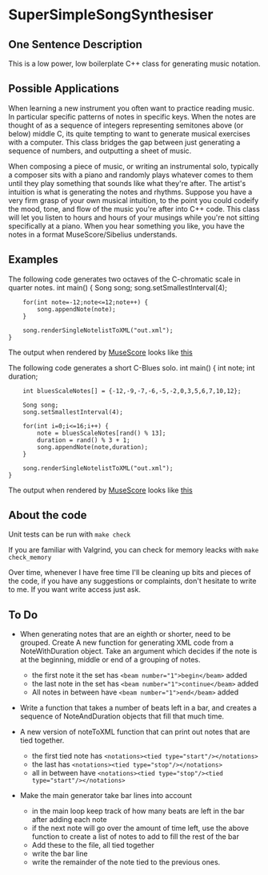 SuperSimpleSongSynthesiser
==========================

One Sentence Description
------------------------
This is a low power, low boilerplate C++ class for generating music notation.

Possible Applications
---------------------
When learning a new instrument you often want to practice reading music. In particular specific patterns of notes in specific keys. When the notes are thought of as a sequence of integers representing semitones above (or below) middle C, its quite tempting to want to generate musical exercises with a computer. This class bridges the gap between just generating a sequence of numbers, and outputting a sheet of music.

When composing a piece of music, or writing an instrumental solo, typically a composer sits with a piano and randomly plays whatever comes to them until they play something that sounds like what they're after. The artist's intuition is what is generating the notes and rhythms. Suppose you have a very firm grasp of your own musical intuition, to the point you could codeify the mood, tone, and flow of the music you're after into C++ code. This class will let you listen to hours and hours of your musings while you're not sitting specifically at a piano. When you hear something you like, you have the notes in a format MuseScore/Sibelius understands.

Examples
--------
The following code generates two octaves of the C-chromatic scale in quarter notes.
	int main() {
		Song song;
		song.setSmallestInterval(4);
	
		for(int note=-12;note<=12;note++) {
			song.appendNote(note);
		}
	
		song.renderSingleNotelistToXML("out.xml");
	}
The output when rendered by [MuseScore](http://musescore.org/) looks like [this](https://github.com/mooshmoosh/SuperSimpleSongSynthesiser/blob/master/CChromatic-1.png)

The following code generates a short C-Blues solo.
	int main() {
		int note;
		int duration;
		
		int bluesScaleNotes[] = {-12,-9,-7,-6,-5,-2,0,3,5,6,7,10,12};
		
		Song song;
		song.setSmallestInterval(4);
		
		for(int i=0;i<=16;i++) {
			note = bluesScaleNotes[rand() % 13];
			duration = rand() % 3 + 1;
			song.appendNote(note,duration);
		}
		
		song.renderSingleNotelistToXML("out.xml");
	}
The output when rendered by [MuseScore](http://musescore.org/) looks like [this](https://github.com/mooshmoosh/SuperSimpleSongSynthesiser/blob/master/CBlues-1.png)

About the code
--------------
Unit tests can be run with `make check`

If you are familiar with Valgrind, you can check for memory leacks with `make check_memory`

Over time, whenever I have free time I'll be cleaning up bits and pieces of the code, if you have any suggestions or complaints, don't hesitate to write to me. If you want write access just ask.

To Do
-----
- When generating notes that are an eighth or shorter, need to be grouped. Create A new function for generating XML code from a NoteWithDuration object. Take an argument which decides if the note is at the beginning, middle or end of a grouping of notes.
	- the first note it the set has `<beam number="1">begin</beam>` added
	- the last note in the set has `<beam number="1">continue</beam>` added
	- All notes in between have `<beam number="1">end</beam>` added
	
- Write a function that takes a number of beats left in a bar, and creates a sequence of NoteAndDuration objects that fill that much time.

- A new version of noteToXML function that can print out notes that are tied together.
	- the first tied note has `<notations><tied type="start"/></notations>`
	- the last has `<notations><tied type="stop"/></notations>`
	- all in between have `<notations><tied type="stop"/><tied type="start"/></notations>`

- Make the main generator take bar lines into account
	- in the main loop keep track of how many beats are left in the bar after adding each note
	- if the next note will go over the amount of time left, use the above function to create a list of notes to add to fill the rest of the bar
	- Add these to the file, all tied together
	- write the bar line
	- write the remainder of the note tied to the previous ones.
